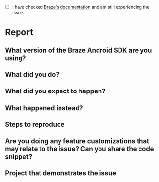 <!--
Thank you for opening an issue with Braze!

If you are experiencing issues with our product, please consider directing your issue to support@braze.com, as that is the best channel for solving integration issues. Please see the bottom for more explanation.

For other items, like requests for modifications to our SDK or bug reports, please use the following format:
-->

* [ ] I have checked [Braze's documentation](https://www.braze.com/documentation/Android/) and am still experiencing the issue.

# Report

## What version of the Braze Android SDK are you using?

<!--
Example: 1.17.0
-->

## What did you do?

<!--
Please replace this with how you've integrated and customized the Braze SDK.
Example: Integrated Braze with the lifecycle listener and used automatic push registration.
-->

## What did you expect to happen?

<!--
Please replace this with the expected behavior.
Example: The Braze SDK is integrated properly and creating sessions.
-->

## What happened instead?

<!--
Please replace this with the actual behavior.  
Example: The Braze SDK doesn't create any sessions for the test user.
-->

## Steps to reproduce

<!--
Please give us detailed steps so we can reproduce the issue on our end. This is very important and will help speed up the investigation.
Example:
- Start the app
- Change to new user
- Set a custom In-app message listener
- Log a custom event
- In-app message doesn't appear
-->

## Are you doing any feature customizations that may relate to the issue? Can you share the code snippet?

<!--
Please provide any information or code snippets that can help us understand or reproduce the issue.
-->

## Project that demonstrates the issue

<!--
Please link to a project we can download that reproduces the issue.
-->

<!--
Note: We recommend e-mailing support@braze.com with any integration issues, as our team actively optimizes this support channel to provide efficient and robust resolutions. Integration issues also often require logs and other information that may contain private data, and our main support channel ensures no risk of leaking sensitive data.
-->
